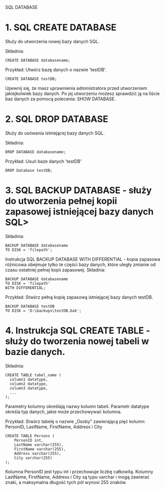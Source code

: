 SQL DATABASE

# 1. SQL CREATE DATABASE 

Służy do utworzenia nowej bazy danych SQL.

Składnia:
```
CREATE DATABASE databasename;
```
Przykład: Utwórz bazę danych o nazwie 'testDB'.
```
CREATE DATABASE testDB;
```
Upewnij się, że masz uprawnienia administratora przed utworzeniem jakiejkolwiek bazy danych. Po jej utworzeniu możesz sprawdzić ją na liście baz danych za pomocą polecenia: SHOW DATABASE.

# 2. SQL DROP DATABASE

Służy do usówania istniejącej bazy danych SQL.

Składnia:
```
DROP DATABASE databasename;
```
Przykład: Usuń baze danych 'testDB'
```
DROP Database testDB;
```

# 3. SQL BACKUP DATABASE - służy do utworzenia pełnej kopii zapasowej istniejącej bazy danych SQL>

Składnia:
```
BACKUP DATABASE databasename
TO DISK = 'filepath';
```
Instrukcja SQL BACKUP DATABASE WITH DIFFERENTIAL - kopia zapasowa różnicowa obejmuje tylko te części bazy danych, które uległy zmianie od czasu ostatniej pełnej kopii zapasowej.
Składnia:
```
BACKUP DATABASE databasename
TO DISK = 'filepath'
WITH DIFFERENTIAL;
```
Przykład: Stwórz pełną kopię zapasową istniejącej bazy danych testDB.
```
BACKUP DATABASE testDB
TO DISK = 'D:\backups\testDB.bak';
```

# 4. Instrukcja SQL CREATE TABLE - służy do tworzenia nowej tabeli w bazie danych.

Składnia:
```
CREATE TABLE tabel_name (
  column1 datatype,
  column2 datatype,
  column3 datatype,
  ...
);
```

Parametry kolumny określają nazwy kolumn tabeli. Parametr datatype określa typ danych, jakie może przechowywać kolumna.

Przykład:  Stwórz tabelę o nazwie „Osoby” zawierającą pięć kolumn: PersonID, LastName, FirstName, Address i City
```
CREATE TABLE Persons (
    PersonID int,
    LastName varchar(255),
    FirstName varchar(255),
    Address varchar(255),
    City varchar(255)
);
```
Kolumna PersonID jest typu int i przechowuje liczbę całkowitą. Kolumny LastName, FirstName, Address i City są typu varchar i mogą zawierać znaki, a maksymalna długość tych pól wynosi 255 znaków.
